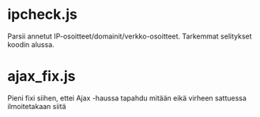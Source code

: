 # ipcheck.js

Parsii annetut IP-osoitteet/domainit/verkko-osoitteet. Tarkemmat selitykset koodin alussa.

# ajax_fix.js

Pieni fixi siihen, ettei Ajax -haussa tapahdu mitään eikä virheen sattuessa ilmoitetakaan siitä
